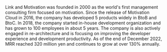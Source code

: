 Link and Motivation was founded in 2000 as the world's first management consulting firm focused on motivation.
Since the release of Motivation Cloud in 2016, the company has developed 5 products widely in BtoB and BtoC.
In 2018, the company started in-house development organization and has grown to 100 employees in about 5 years.
The company is also actively engaged in re-architecture and is focusing on improving the developer experience and development productivity.
As of the end of December 2022, MRR reached 320 million yen and continues to grow at over 130% annually.
